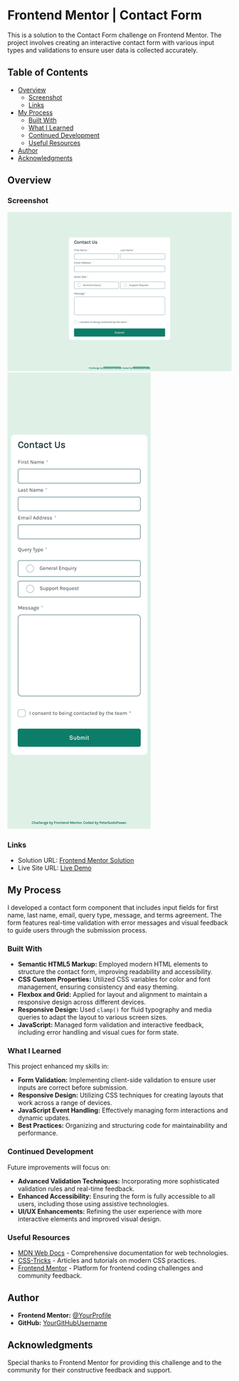 # Frontend Mentor | Contact Form

This is a solution to the Contact Form challenge on Frontend Mentor. The project involves creating an interactive contact form with various input types and validations to ensure user data is collected accurately.

## Table of Contents

- [Overview](#overview)
  - [Screenshot](#screenshot)
  - [Links](#links)
- [My Process](#my-process)
  - [Built With](#built-with)
  - [What I Learned](#what-i-learned)
  - [Continued Development](#continued-development)
  - [Useful Resources](#useful-resources)
- [Author](#author)
- [Acknowledgments](#acknowledgments)

## Overview

### Screenshot

![Desktop](./design/Desktop.png)
![Mobile](./design/Mobile.png)

### Links

- Solution URL: [Frontend Mentor Solution](https://www.frontendmentor.io/solutions/contact-form)
- Live Site URL: [Live Demo](https://your-live-site-url.com) <!-- Update with actual URL -->

## My Process

I developed a contact form component that includes input fields for first name, last name, email, query type, message, and terms agreement. The form features real-time validation with error messages and visual feedback to guide users through the submission process.

### Built With

- **Semantic HTML5 Markup:** Employed modern HTML elements to structure the contact form, improving readability and accessibility.
- **CSS Custom Properties:** Utilized CSS variables for color and font management, ensuring consistency and easy theming.
- **Flexbox and Grid:** Applied for layout and alignment to maintain a responsive design across different devices.
- **Responsive Design:** Used `clamp()` for fluid typography and media queries to adapt the layout to various screen sizes.
- **JavaScript:** Managed form validation and interactive feedback, including error handling and visual cues for form state.

### What I Learned

This project enhanced my skills in:

- **Form Validation:** Implementing client-side validation to ensure user inputs are correct before submission.
- **Responsive Design:** Utilizing CSS techniques for creating layouts that work across a range of devices.
- **JavaScript Event Handling:** Effectively managing form interactions and dynamic updates.
- **Best Practices:** Organizing and structuring code for maintainability and performance.

### Continued Development

Future improvements will focus on:

- **Advanced Validation Techniques:** Incorporating more sophisticated validation rules and real-time feedback.
- **Enhanced Accessibility:** Ensuring the form is fully accessible to all users, including those using assistive technologies.
- **UI/UX Enhancements:** Refining the user experience with more interactive elements and improved visual design.

### Useful Resources

- [MDN Web Docs](https://developer.mozilla.org/en-US/) - Comprehensive documentation for web technologies.
- [CSS-Tricks](https://css-tricks.com/) - Articles and tutorials on modern CSS practices.
- [Frontend Mentor](https://www.frontendmentor.io/) - Platform for frontend coding challenges and community feedback.

## Author

- **Frontend Mentor:** [@YourProfile](https://www.frontendmentor.io/profile/YourProfile)
- **GitHub:** [YourGitHubUsername](https://github.com/YourGitHubUsername)

## Acknowledgments

Special thanks to Frontend Mentor for providing this challenge and to the community for their constructive feedback and support.

